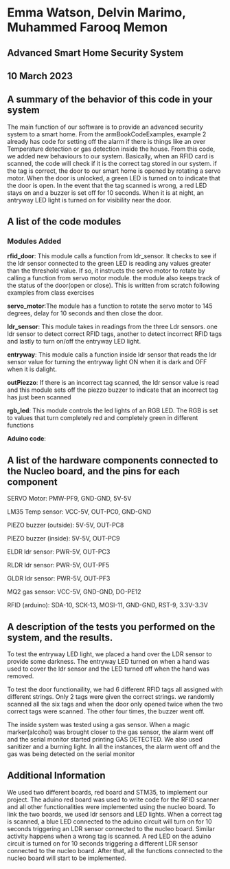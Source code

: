 
# Emma Watson, Delvin Marimo, Muhammed Farooq Memon

## Advanced Smart Home Security System
## 10 March 2023


## A summary of the behavior of this code in your system

The main function of our software is to provide an advanced security system to a smart home. From the armBookCodeExamples, example 2 already has code for setting off the alarm if there is things like an over Temperature detection or gas detection inside the house. From this code, we added new behaviours to our system. Basically, when an RFID card is scanned, the code will check if it is the correct tag stored in our system. if the tag is correct, the door to our smart home is opened by rotating a servo motor. When the door is unlocked, a green LED is turned on to indicate that the door is open. In the event that the tag scanned is wrong, a red LED stays on and a buzzer is set off for 10 seconds. When it is at night, an antryway LED light is turned on for visibility near the door.  


## A list of the code modules

### Modules Added

**rfid_door**: This module calls a function from ldr_sensor. It checks to see if the ldr sensor connected to the green LED is reading any values greater than the threshold value. If so, it instructs the servo motor to rotate by calling a function from servo motor module. the module also keeps track of the status of the door(open or close). This is written from scratch following examples from class exercises

**servo_motor**:The module has a function to rotate the servo motor to 145 degrees, delay for 10 seconds and then close the door. 

**ldr_sensor**: This module takes in readings from the three Ldr sensors. one ldr sensor to detect correct RFID tags, another to detect incorrect RFID tags and lastly to turn on/off the entryway LED light. 

**entryway**:  This module calls a function inside ldr sensor that reads the ldr sensor value for turning the entryway light ON when it is dark and OFF when it is dalight. 

**outPiezzo**: If there is an incorrect tag scanned, the ldr sensor value is read and this module sets off the piezzo buzzer to indicate that an incorrect tag has just been scanned

**rgb_led**: This module controls the led lights of an RGB LED. The RGB is set to values that turn completely red and completely green in different functions

**Aduino code**: 


## A list of the hardware components connected to the Nucleo board, and the pins for each component

SERVO Motor:              PMW-PF9, GND-GND, 5V-5V

LM35 Temp sensor:               VCC-5V, OUT-PC0, GND-GND

PIEZO buzzer (outside):    5V-5V, OUT-PC8

PIEZO buzzer (inside):     5V-5V, OUT-PC9

ELDR ldr sensor:               PWR-5V, OUT-PC3

RLDR ldr sensor:               PWR-5V, OUT-PF5

GLDR ldr sensor:               PWR-5V, OUT-PF3

MQ2 gas sensor:                VCC-5V, GND-GND, DO-PE12

RFID (arduino):     SDA-10, SCK-13, MOSI-11, GND-GND, RST-9, 3.3V-3.3V


## A description of the tests you performed on the system, and the results.
To test the entryway LED light, we placed a hand over the LDR sensor to provide some darkness. The entryway LED turned on when a hand was used to cover the ldr sensor and the LED turned off when the hand was removed.

To test the door functionaility, we had 6 different RFID tags all assigned with different strings. Only 2 tags were given the correct strings. we randomly scanned all the six tags and when the door only opened twice when the two correct tags were scanned. The other four times, the buzzer went off. 

The inside system was tested using a gas sensor. When a magic marker(alcohol) was brought closer to the gas sensor, the alarm went off and the serial monitor started printing GAS DETECTED. We also used sanitizer and a burning light. In all the instances, the alarm went off and the gas was being detected on the serial monitor

## Additional Information

We used two different boards, red board and STM35, to implement our project. The aduino red board was used to write code for the RFID scanner and all other functionalities were implemented using the nucleo board. To link the two boards, we used ldr sensors and LED lights. When a correct tag is scanned, a blue LED connected to the aduino circuit will turn on for 10 seconds triggering an LDR sensor connected to the nucleo board. Similar activity happens when a wrong tag is scanned. A red LED on the aduino circuit is turned on for 10 seconds triggering a different LDR sensor connected to the nucleo board. After that, all the functions connected to the nucleo board will start to be implemented.
